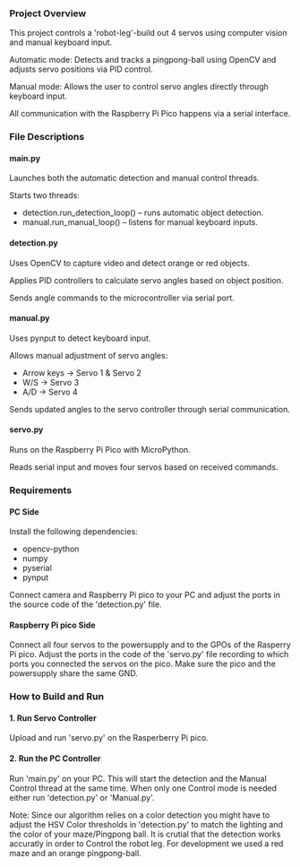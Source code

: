 ### **Project Overview**



This project controls a 'robot-leg'-build out 4 servos using computer vision and manual keyboard input.



Automatic mode: Detects and tracks a pingpong-ball using OpenCV and adjusts servo positions via PID control.



Manual mode: Allows the user to control servo angles directly through keyboard input.



All communication with the Raspberry Pi Pico happens via a serial interface.



### **File Descriptions**



#### main.py

Launches both the automatic detection and manual control threads.

Starts two threads:

* detection.run\_detection\_loop() – runs automatic object detection.
* manual.run\_manual\_loop() – listens for manual keyboard inputs.







#### detection.py

Uses OpenCV to capture video and detect orange or red objects.

Applies PID controllers to calculate servo angles based on object position.

Sends angle commands to the microcontroller via serial port.



#### manual.py

Uses pynput to detect keyboard input.

Allows manual adjustment of servo angles:

* Arrow keys → Servo 1 \& Servo 2
* W/S → Servo 3
* A/D → Servo 4

Sends updated angles to the servo controller through serial communication.



#### servo.py

Runs on the Raspberry Pi Pico with MicroPython.

Reads serial input and moves four servos based on received commands.



### Requirements

#### PC Side

Install the following dependencies:

* opencv-python
* numpy
* pyserial
* pynput



Connect camera and Raspberry Pi pico to your PC and adjust the ports in the source code of the 'detection.py' file.



#### Raspberry Pi pico Side

Connect all four servos to the powersupply and to the GPOs of the Rasperry Pi pico. Adjust the ports in the code of the 'servo.py' file recording to which ports you connected the servos on the pico. Make sure the pico and the powersupply share the same GND.



### How to Build and Run

#### 1\. Run Servo Controller

Upload and run 'servo.py' on the Rasperberry Pi pico.



#### 2\. Run the PC Controller

Run 'main.py' on your PC. This will start the detection and the Manual Control thread at the same time. When only one Control mode is needed either run 'detection.py' or 'Manual.py'.

Note: Since our algorithm relies on a color detection you might have to adjust the HSV Color thresholds in 'detection.py' to match the lighting and the color of your maze/Pingpong ball.  It is crutial that the detection works accuratly in order to Control the robot leg. For development we used a red maze and an orange pingpong-ball.

